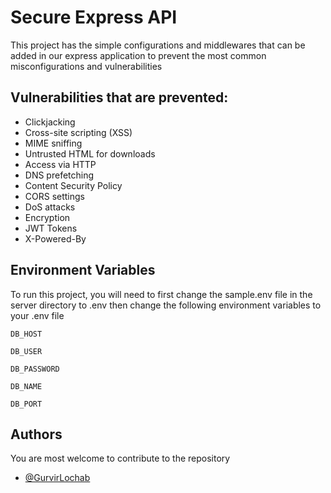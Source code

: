 
# Secure Express API

This project has the simple configurations and middlewares that can be added in our express application to prevent the most common misconfigurations and vulnerabilities


## Vulnerabilities that are prevented:

- Clickjacking
- Cross-site scripting (XSS)
- MIME sniffing
- Untrusted HTML for downloads
- Access via HTTP
- DNS prefetching
- Content Security Policy
- CORS settings
- DoS attacks
- Encryption
- JWT Tokens
- X-Powered-By


## Environment Variables

To run this project, you will need to first change the sample.env file in the server directory to .env then change the following environment variables to your .env file

`DB_HOST`

`DB_USER`

`DB_PASSWORD`

`DB_NAME`

`DB_PORT`



## Authors
You are most welcome to contribute to the repository

- [@GurvirLochab](https://www.github.com/GurvirLochab)


